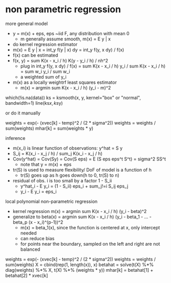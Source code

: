 # non parametric regression

more general model
- y = m(x) + eps, eps ~iid F, any distribution with mean 0
    - m generally assume smooth, m(x) = E y | x
- do kernel regression estimator
- m(x) = E y | x = int_y f(y | x) dy
= int_y f(y, x dy) / f(x)
- f(x) can be estimated
- f(x, y) = sum K(x - x_i / h) K(y - y_i / h) / nh^2
    - plug in int_y f(y, x dy) / f(x)
    = sum K(x - x_i / h) y_i / sum K(x - x_i / h)
    = sum w_i y_i / sum w_i
    - a weighted sum of y_i
- m(x) as a locally weightrf least squares estimator
    - m(x) = argmin  sum K(x - x_i / h) (y_i - m)^2

which(!is.na(data))
ks = ksmooth(x, y, kernel="box" or "normal", bandwidth=1)
line(ks$x, ks$y)

or do it manually

weights = exp(- (xvec\[k\] - temp)^2 / (2 * sigma^2))
weights = weights / sum(weights)
mhar\[k\] = sum(weights * y)

inference
- m(x_i) is linear function of observations: y^hat = S y
- S_ij = K(x_i - x_j / h) / sum_j K(x_i - x_j / h)
- Cov(y^hat) = Cov(Sy) = Cov(S eps) = E (S eps eps^t S^t) = sigma^2 SS^t
    - note that y = m(x) + eps
- tr(S) is used to measure flexibility/ DoF of model is a function of h
    - tr(S) goes up as h goes down(h to 0, tr(S) to n)
- residual of obs. i is too small by a factor 1 - S_ii
    - y^hat_i - E y_i = (1 - S_ii) eps_i + sum_j!=i S_ij eps_j
    - y_i - E y_i = eps_i

local polynomial non-parametric regression
- kernel regression m(x) = argmin sum K(x - x_i / h) (y_i - beta)^2
- generalize to beta(x) = argmin sum K(x - x_i / h) (y_i - beta_1 - ... - beta_p (x - x_i)^(p-1))^2
    - m(x) = beta_1(x), since the function is centered at x, only intercept needed
    - can reduce bias
    - for points near the boundary, sampled on the left and right are not balanced

weights = exp(- (xvec\[k\] - temp)^2 / (2 * sigma^2))
weights = weights / sum(weights)
X = cbind(rep(1, length(x)), x)
betahat = solve(t(X) %\*% diag(weights) %\*% X, t(X) %\*% (weights * y))
mhar\[k\] = betahat\[1\] + betahat\[2\] * xvec\[k\]